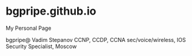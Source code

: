 # bgpripe.github.io
My Personal Page

bgpripe@
Vadim Stepanov
CCNP, CCDP, CCNA sec/voice/wireless, IOS Security Specialist,
Moscow
